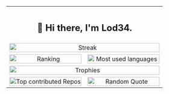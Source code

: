 <table width="100%" align="center">
  <!-- Riga 1: Tech Stack -->
  <tr>
    <td colspan="2" align="center">
      <div>
        <!-- Badges qui -->
      </div>
    </td>
  </tr>

  <!-- Riga 2: Hi there, I'm Lod34. -->
  <tr>
    <td colspan="2">
      <h2 align="center">👋 Hi there, I'm Lod34.</h2>
    </td>
  </tr>

  <!-- Riga 3: Streak -->
  <tr>
    <td colspan="2" align="center">
      <a href="https://github.com/Lod34">
        <img src="https://nirzak-streak-stats.vercel.app/?user=Lod34&theme=radical&hide_border=false" 
             style="width: 100%; max-width: 600px; height: auto;" 
             alt="Streak">
      </a>
    </td>
  </tr>

  <!-- Riga 4: Ranking e Most used languages -->
  <tr>
    <td style="width: 50%;" align="center">
      <a href="https://github.com/Lod34">
        <img src="https://github-readme-stats.vercel.app/api?username=Lod34&theme=radical&hide_border=false&include_all_commits=true&count_private=true" 
             style="width: 100%; max-width: 500px; height: auto;" 
             alt="Ranking">
      </a>
    </td>
    <td style="width: 50%;" align="center">
      <a href="https://github.com/Lod34">
        <img src="https://github-readme-stats.vercel.app/api/top-langs/?username=Lod34&theme=radical&hide_border=false&include_all_commits=true&count_private=true&layout=compact" 
             style="width: 100%; max-width: 500px; height: auto;" 
             alt="Most used languages">
      </a>
    </td>
  </tr>

  <!-- Riga 5: Trophies -->
  <tr>
    <td colspan="2" align="center">
      <a href="https://github.com/Lod34">
        <img src="https://github-profile-trophy.vercel.app/?username=Lod34&theme=radical&no-frame=false&no-bg=false&margin-w=4" 
             style="width: 100%; max-width: 700px; height: auto;" 
             alt="Trophies">
      </a>
    </td>
  </tr>

  <!-- Riga 6: Top contributed Repos e Random Quote -->
  <tr>
    <td style="width: 50%;" align="center">
      <a href="https://github.com/Lod34">
        <img src="https://github-contributor-stats.vercel.app/api?username=Lod34&limit=5&theme=radical&combine_all_yearly_contributions=true" 
             style="width: 100%; max-width: 500px; height: auto;" 
             alt="Top contributed Repos">
      </a>
    </td>
    <td style="width: 50%;" align="center">
      <a href="https://github.com/Lod34">
        <img src="https://quotes-github-readme.vercel.app/api?type=vetical&theme=radical" 
             style="width: 100%; max-width: 500px; height: auto;" 
             alt="Random Quote">
      </a>
    </td>
  </tr>
</table>
